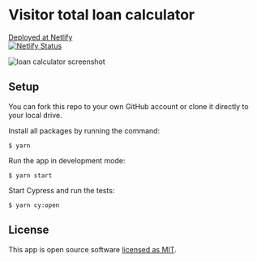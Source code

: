 # Visitor total loan calculator 
[Deployed at Netlify](https://alex-loan-calculator.netlify.app/) <br />
[![Netlify Status](https://api.netlify.com/api/v1/badges/8328e896-3e9c-4a36-a867-c36e816dff68/deploy-status)](https://app.netlify.com/sites/alex-loan-calculator/deploys)

![loan calculator screenshot](https://user-images.githubusercontent.com/65174757/115157604-768fd200-a08a-11eb-9d93-5a6390c99780.png)

## Setup
You can fork this repo to your own GitHub account or clone it directly to your local drive. 

Install all packages by running the command:

``` $ yarn ```

Run the app in development mode:

``` $ yarn start ```

Start Cypress and run the tests:

``` $ yarn cy:open ```

## License
This app is open source software [licensed as MIT](https://mit-license.org/).
